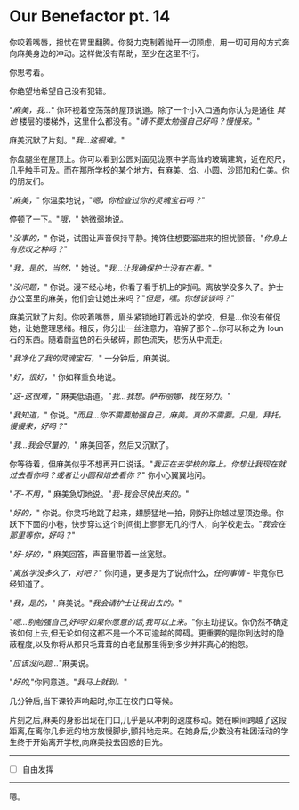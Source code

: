 # Our Benefactor pt. 14

你咬着嘴唇，担忧在胃里翻腾。你努力克制着抛开一切顾虑，用一切可用的方式奔向麻美身边的冲动。这样做没有帮助，至少在这里不行。

你思考着。

你绝望地希望自己没有犯错。

"*麻美，我...*" 你环视着空荡荡的屋顶说道。除了一个小入口通向你认为是通往 *其他* 楼层的楼梯外，这里什么都没有。"*请不要太勉强自己好吗？慢慢来。*"

麻美沉默了片刻。"*我...这很难。*"

你盘腿坐在屋顶上。你可以看到公园对面见泷原中学高耸的玻璃建筑，近在咫尺，几乎触手可及。而在那所学校的某个地方，有麻美、焰、小圆、沙耶加和仁美。你的朋友们。

"*麻美，*" 你温柔地说，"*嗯，你检查过你的灵魂宝石吗？*"

停顿了一下。"*哦，*" 她微弱地说。

"*没事的，*" 你说，试图让声音保持平静。掩饰住想要溜进来的担忧颤音。"*你身上有悲叹之种吗？*"

"*我，是的，当然，*" 她说。"*我...让我确保护士没有在看。*"

"*没问题，*" 你说。漫不经心地，你看了看手机上的时间。离放学没多久了。护士办公室里的麻美，他们会让她出来吗？"*但是，嘿。你想谈谈吗？*"

麻美沉默了片刻。你咬着嘴唇，眉头紧锁地盯着远处的学校，但是...你没有催促她，让她整理思绪。相反，你分出一丝注意力，溶解了那个...你可以称之为 Ioun 石的东西。随着蔚蓝色的石头破碎，颜色流失，悲伤从中流走。

"*我净化了我的灵魂宝石，*" 一分钟后，麻美说。

"*好，很好，*" 你如释重负地说。

"*这-这很难，*" 麻美低语道。"*我...我想。萨布丽娜，我在努力。*"

"*我知道，*" 你说。"*而且...你不需要勉强自己，麻美。真的不需要。只是，拜托。慢慢来，好吗？*"

"*我...我会尽量的，*" 麻美回答，然后又沉默了。

你等待着，但麻美似乎不想再开口说话。"*我正在去学校的路上。你想让我现在就过去看你吗？或者让小圆和焰去看你？*" 你小心翼翼地问。

"*不-不用，*" 麻美急切地说。"*我-我会尽快出来的。*"

"*好的，*" 你说。你灵巧地跳了起来，翅膀猛地一拍，刚好让你越过屋顶边缘。你跃下下面的小巷，快步穿过这个时间街上寥寥无几的行人，向学校走去。"*我会在那里等你，好吗？*"

"*好-好的，*" 麻美回答，声音里带着一丝宽慰。

"*离放学没多久了，对吧？*" 你问道，更多是为了说点什么，*任何事情* - 毕竟你已经知道了。

"*我，是的，*" 麻美说。"*我会请护士让我出去的。*"

"*嗯...别勉强自己,好吗?如果你愿意的话,我可以上来。*"你主动提议。你仍然不确定该如何上去,但无论如何这都不是一个不可逾越的障碍。更重要的是你到达时的隐蔽程度,以及你将从那只毛茸茸的白老鼠那里得到多少并非真心的抱怨。

"*应该没问题...*"麻美说。

"*好的,*"你同意道。"*我马上就到。*"

几分钟后,当下课铃声响起时,你正在校门口等候。

片刻之后,麻美的身影出现在门口,几乎是以冲刺的速度移动。她在瞬间跨越了这段距离,在离你几步远的地方放慢脚步,颤抖地走来。在她身后,少数没有社团活动的学生终于开始离开学校,向麻美投去困惑的目光。

---

- [ ] 自由发挥

---

嗯。
